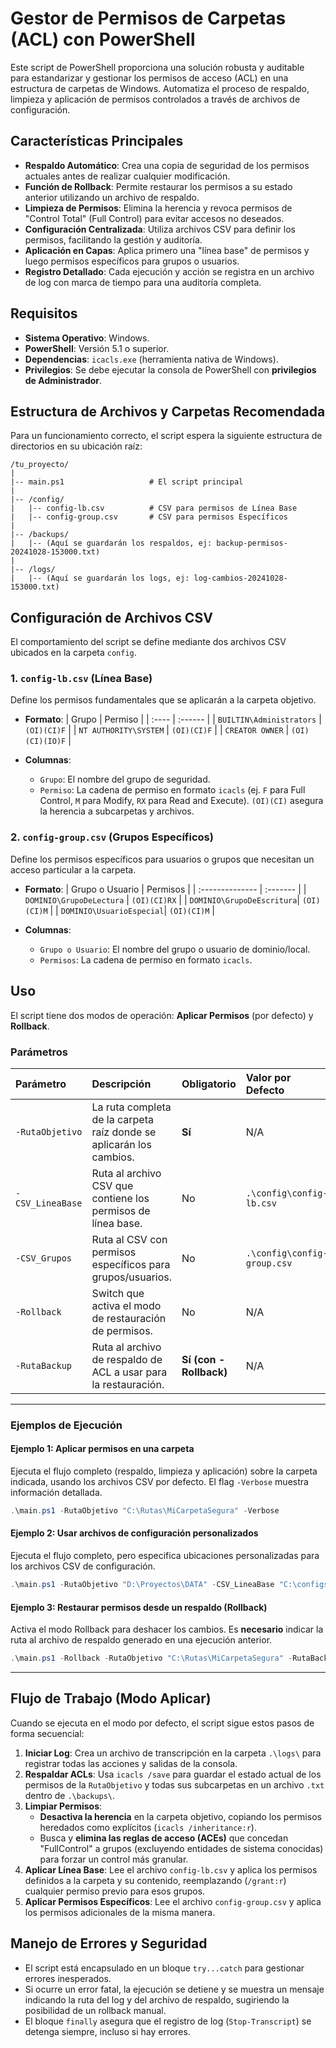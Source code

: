 # Gestor de Permisos de Carpetas (ACL) con PowerShell

Este script de PowerShell proporciona una solución robusta y auditable para estandarizar y gestionar los permisos de acceso (ACL) en una estructura de carpetas de Windows. Automatiza el proceso de respaldo, limpieza y aplicación de permisos controlados a través de archivos de configuración.

## Características Principales

- **Respaldo Automático**: Crea una copia de seguridad de los permisos actuales antes de realizar cualquier modificación.
- **Función de Rollback**: Permite restaurar los permisos a su estado anterior utilizando un archivo de respaldo.
- **Limpieza de Permisos**: Elimina la herencia y revoca permisos de "Control Total" (Full Control) para evitar accesos no deseados.
- **Configuración Centralizada**: Utiliza archivos CSV para definir los permisos, facilitando la gestión y auditoría.
- **Aplicación en Capas**: Aplica primero una "línea base" de permisos y luego permisos específicos para grupos o usuarios.
- **Registro Detallado**: Cada ejecución y acción se registra en un archivo de log con marca de tiempo para una auditoría completa.

## Requisitos

- **Sistema Operativo**: Windows.
- **PowerShell**: Versión 5.1 o superior.
- **Dependencias**: `icacls.exe` (herramienta nativa de Windows).
- **Privilegios**: Se debe ejecutar la consola de PowerShell con **privilegios de Administrador**.

## Estructura de Archivos y Carpetas Recomendada

Para un funcionamiento correcto, el script espera la siguiente estructura de directorios en su ubicación raíz:

```
/tu_proyecto/
|
|-- main.ps1                   # El script principal
|
|-- /config/
|   |-- config-lb.csv          # CSV para permisos de Línea Base
|   |-- config-group.csv       # CSV para permisos Específicos
|
|-- /backups/
|   |-- (Aquí se guardarán los respaldos, ej: backup-permisos-20241028-153000.txt)
|
|-- /logs/
|   |-- (Aquí se guardarán los logs, ej: log-cambios-20241028-153000.txt)

```

## Configuración de Archivos CSV

El comportamiento del script se define mediante dos archivos CSV ubicados en la carpeta `config`.

### 1. `config-lb.csv` (Línea Base)

Define los permisos fundamentales que se aplicarán a la carpeta objetivo.

- **Formato**:
  | Grupo | Permiso |
  | :---- | :------ |
  | `BUILTIN\Administrators` | `(OI)(CI)F` |
  | `NT AUTHORITY\SYSTEM` | `(OI)(CI)F` |
  | `CREATOR OWNER` | `(OI)(CI)(IO)F` |

- **Columnas**:
  - `Grupo`: El nombre del grupo de seguridad.
  - `Permiso`: La cadena de permiso en formato `icacls` (ej. `F` para Full Control, `M` para Modify, `RX` para Read and Execute). `(OI)(CI)` asegura la herencia a subcarpetas y archivos.

### 2. `config-group.csv` (Grupos Específicos)

Define los permisos específicos para usuarios o grupos que necesitan un acceso particular a la carpeta.

- **Formato**:
  | Grupo o Usuario | Permisos |
  | :-------------- | :------- |
  | `DOMINIO\GrupoDeLectura` | `(OI)(CI)RX` |
  | `DOMINIO\GrupoDeEscritura`| `(OI)(CI)M` |
  | `DOMINIO\UsuarioEspecial`| `(OI)(CI)M` |

- **Columnas**:
  - `Grupo o Usuario`: El nombre del grupo o usuario de dominio/local.
  - `Permisos`: La cadena de permiso en formato `icacls`.

## Uso

El script tiene dos modos de operación: **Aplicar Permisos** (por defecto) y **Rollback**.

### Parámetros

| Parámetro        | Descripción                                                         | Obligatorio            | Valor por Defecto           |
| :--------------- | :------------------------------------------------------------------ | :--------------------- | :-------------------------- |
| `-RutaObjetivo`  | La ruta completa de la carpeta raíz donde se aplicarán los cambios. | **Sí**                 | N/A                         |
| `-CSV_LineaBase` | Ruta al archivo CSV que contiene los permisos de línea base.        | No                     | `.\config\config-lb.csv`    |
| `-CSV_Grupos`    | Ruta al CSV con permisos específicos para grupos/usuarios.          | No                     | `.\config\config-group.csv` |
| `-Rollback`      | Switch que activa el modo de restauración de permisos.              | No                     | N/A                         |
| `-RutaBackup`    | Ruta al archivo de respaldo de ACL a usar para la restauración.     | **Sí (con -Rollback)** | N/A                         |

---

### **Ejemplos de Ejecución**

#### Ejemplo 1: Aplicar permisos en una carpeta

Ejecuta el flujo completo (respaldo, limpieza y aplicación) sobre la carpeta indicada, usando los archivos CSV por defecto. El flag `-Verbose` muestra información detallada.

```powershell
.\main.ps1 -RutaObjetivo "C:\Rutas\MiCarpetaSegura" -Verbose
```

#### Ejemplo 2: Usar archivos de configuración personalizados

Ejecuta el flujo completo, pero especifica ubicaciones personalizadas para los archivos CSV de configuración.

```powershell
.\main.ps1 -RutaObjetivo "D:\Proyectos\DATA" -CSV_LineaBase "C:\configs\base.csv" -CSV_Grupos "C:\configs\grupos_proyecto.csv" -Verbose
```

#### Ejemplo 3: Restaurar permisos desde un respaldo (Rollback)

Activa el modo Rollback para deshacer los cambios. Es **necesario** indicar la ruta al archivo de respaldo generado en una ejecución anterior.

```powershell
.\main.ps1 -Rollback -RutaObjetivo "C:\Rutas\MiCarpetaSegura" -RutaBackup ".\backups\backup-permisos-20241028-153000.txt" -Verbose
```

---

## Flujo de Trabajo (Modo Aplicar)

Cuando se ejecuta en el modo por defecto, el script sigue estos pasos de forma secuencial:

1.  **Iniciar Log**: Crea un archivo de transcripción en la carpeta `.\logs\` para registrar todas las acciones y salidas de la consola.
2.  **Respaldar ACLs**: Usa `icacls /save` para guardar el estado actual de los permisos de la `RutaObjetivo` y todas sus subcarpetas en un archivo `.txt` dentro de `.\backups\`.
3.  **Limpiar Permisos**:
    - **Desactiva la herencia** en la carpeta objetivo, copiando los permisos heredados como explícitos (`icacls /inheritance:r`).
    - Busca y **elimina las reglas de acceso (ACEs)** que concedan "FullControl" a grupos (excluyendo entidades de sistema conocidas) para forzar un control más granular.
4.  **Aplicar Línea Base**: Lee el archivo `config-lb.csv` y aplica los permisos definidos a la carpeta y su contenido, reemplazando (`/grant:r`) cualquier permiso previo para esos grupos.
5.  **Aplicar Permisos Específicos**: Lee el archivo `config-group.csv` y aplica los permisos adicionales de la misma manera.

## Manejo de Errores y Seguridad

- El script está encapsulado en un bloque `try...catch` para gestionar errores inesperados.
- Si ocurre un error fatal, la ejecución se detiene y se muestra un mensaje indicando la ruta del log y del archivo de respaldo, sugiriendo la posibilidad de un rollback manual.
- El bloque `finally` asegura que el registro de log (`Stop-Transcript`) se detenga siempre, incluso si hay errores.
